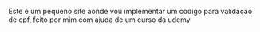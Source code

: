 Este é um pequeno site aonde vou implementar um codigo para validação de cpf, feito por mim com ajuda de um curso da udemy
